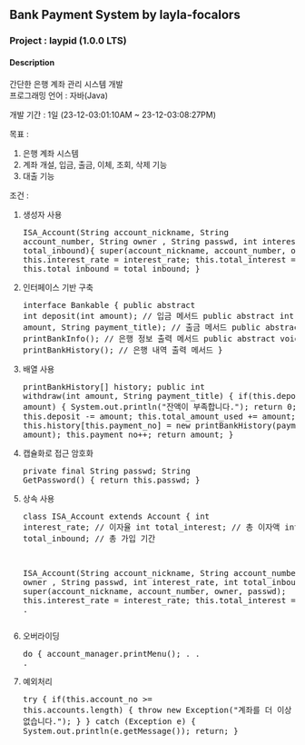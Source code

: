 ## Bank Payment System by layla-focalors
### Project : laypid (1.0.0 LTS)

#### Description
간단한 은행 계좌 관리 시스템 개발  
프로그래밍 언어 : 자바(Java)  

개발 기간 : 1일 (23-12-03:01:10AM ~ 23-12-03:08:27PM)  

목표 :
1. 은행 계좌 시스템
2. 계좌 개설, 입금, 출금, 이체, 조회, 삭제 기능
3. 대출 기능

조건 :
1. 생성자 사용 <pre>ISA_Account(String account_nickname, String account_number, String owner
   , String passwd, int interest_rate, int total_inbound){
   super(account_nickname, account_number, owner, passwd);
   this.interest_rate = interest_rate;
   this.total_interest = 0;
   this.total_inbound = total_inbound;
   }</pre>
2. 인터페이스 기반 구축 <pre>interface Bankable {
   public abstract int deposit(int amount); // 입금 메서드
   public abstract int withdraw(int amount, String payment_title); // 출금 메서드
   public abstract void printBankInfo(); // 은행 정보 출력 메서드
   public abstract void printBankHistory(); // 은행 내역 출력 메서드
   }</pre>
3. 배열 사용 <pre>printBankHistory[] history; public int withdraw(int amount, String payment_title) {
   if(this.deposit < amount) {
   System.out.println("잔액이 부족합니다.");
   return 0;
   }
   this.deposit -= amount;
   this.total_amount_used += amount;
   this.history[this.payment_no] = new printBankHistory(payment_title, amount);
   this.payment_no++;
   return amount;
   }</pre>
4. 캡슐화로 접근 암호화 <pre>private final String passwd; String GetPassword() { return this.passwd; }</pre>
5. 상속 사용 <pre>class ISA_Account extends Account {
   int interest_rate; // 이자율
   int total_interest; // 총 이자액
   int total_inbound; // 총 가입 기간

   ISA_Account(String account_nickname, String account_number, String owner
   , String passwd, int interest_rate, int total_inbound){
   super(account_nickname, account_number, owner, passwd);
   this.interest_rate = interest_rate;
   this.total_interest = 0; . . .</pre>
6. 오버라이딩 <pre>do {
   account_manager.printMenu(); . . .</pre>
7. 예외처리 <pre>try {
   if(this.account_no >= this.accounts.length) {
   throw new Exception("계좌를 더 이상 생성할 수 없습니다.");
   }
   } catch (Exception e) {
   System.out.println(e.getMessage());
   return;
   }</pre>